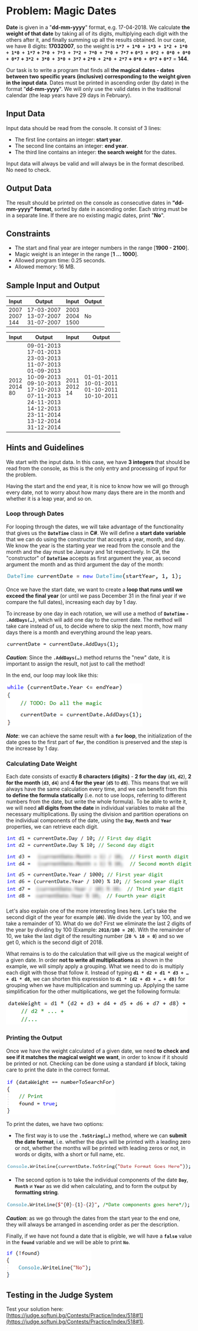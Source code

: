 # Problem: Magic Dates

**Date** is given in a "**dd-mm-yyyy**" format, e.g. 17-04-2018. We calculate **the weight of that date** by taking all of its digits, multiplying each digit with the others after it, and finally summing up all the results obtained. In our case, we have 8 digits: **17032007**, so the weight is **`1*7 + 1*0 + 1*3 + 1*2 + 1*0 + 1*0 + 1*7`** **+** **`7*0 + 7*3 + 7*2 + 7*0 + 7*0 + 7*7`** **+** **`0*3 + 0*2 + 0*0 + 0*0 + 0*7`** **+** **`3*2 + 3*0 + 3*0 + 3*7`** **+** **`2*0 + 2*0 + 2*7`** **+** **`0*0 + 0*7`** **+** **`0*7`** = **144**.

Our task is to write a program that finds all **the magical dates - dates between two specific years (inclusive) corresponding to the weight given in the input data**. Dates must be printed in ascending order (by date) in the format "**dd-mm-yyyy**". We will only use the valid dates in the traditional calendar (the leap years have 29 days in February).

## Input Data

Input data should be read from the console. It consist of 3 lines:

   * The first line contains an integer: **start year**.
   * The second line contains an integer: **end year**.
   * The third line contains an integer: **the search weight** for the dates.

Input data will always be valid and will always be in the format described. No need to check.

## Output Data

The result should be printed on the console as consecutive dates in **"dd-mm-yyyy" format**, sorted by date in ascending order. Each string must be in a separate line. If there are no existing magic dates, print "**No**".

## Constraints

   * The start and final year are integer numbers in the range [**1900 - 2100**].
   * Magic weight is an integer in the range [**1 … 1000**].
   * Allowed program time: 0.25 seconds.
   * Allowed memory: 16 MB.

## Sample Input and Output

| Input | Output      | Input | Output      |
|------|------------|------|------------|
|2007<br>2007<br>144|17-03-2007<br>13-07-2007<br>31-07-2007|2003<br>2004<br>1500<br>|No|

| Input | Output      | Input | Output      |
|------|------------|------|------------|
|2012<br>2014<br>80|09-01-2013<br>17-01-2013<br>23-03-2013<br>11-07-2013<br>01-09-2013<br>10-09-2013<br>09-10-2013<br>17-10-2013<br>07-11-2013<br>24-11-2013<br>14-12-2013<br>23-11-2014<br>13-12-2014<br>31-12-2014|2011<br>2012<br>14<br>|01-01-2011<br>10-01-2011<br>01-10-2011<br>10-10-2011|

## Hints and Guidelines

We start with the input data. In this case, we have **3 integers** that should be read from the console, as this is the only entry and processing of input for the problem.

Having the start and the end year, it is nice to know how we will go through every date, not to worry about how many days there are in the month and whether it is a leap year, and so on.

### Loop through Dates

For looping through the dates, we will take advantage of the functionality that gives us the **`DateTime`** class in **C#**. We will define a **start date variable** that we can do using the constructor that accepts a year, month, and day. We know the year is the starting year we read from the console and the month and the day must be January and 1st respectively. In C#, the "constructor" of **`DateTime`** accepts as first argument the year, as second argument the month and as third argument the day of the month:

![](/assets/chapter-9-images/02.Magic-dates-01.png)

Once we have the start date, we want to create a **loop that runs until we exceed the final year** (or until we pass December 31 in the final year if we compare the full dates), increasing each day by 1 day.

To increase by one day in each rotation, we will use a method of **`DateTime` - `.AddDays(…)`**, which will add one day to the current date. The method will take care instead of us, to decide where to skip the next month, how many days there is a month and everything around the leap years.

![](/assets/chapter-9-images/02.Magic-dates-02.png)

***Caution***: Since the **`.AddDays(…)`** method returns the "new" date, it is important to assign the result, not just to call the method!

In the end, our loop may look like this:

![](/assets/chapter-9-images/02.Magic-dates-03.png)

***Note***: we can achieve the same result with a **`for` loop**, the initialization of the date goes to the first part of **`for`**, the condition is preserved and the step is the increase by 1 day.

### Calculating Date Weight

Each date consists of exactly **8 characters (digits)** - **2 for the day** (**`d1`**, **`d2`**), **2 for the month** (**`d3`**, **`d4`**) and **4 for the year** (**`d5`** to **`d8`**). This means that we will always have the same calculation every time, and we can benefit from this **to define the formula statically** (i.e. not to use loops, referring to different numbers from the date, but write the whole formula). To be able to write it, we will need **all digits from the date** in individual variables to make all the necessary multiplications. By using the division and partition operations on the individual components of the date, using the **`Day`**, **`Month`** and **`Year`** properties, we can retrieve each digit.

![](/assets/chapter-9-images/02.Magic-dates-04.png)

Let's also explain one of the more interesting lines here. Let's take the second digit of the year for example (**`d6`**). We divide the year by 100, and we take a remainder of 10. What do we do? First we eliminate the last 2 digits of the year by dividing by 100 (Example: **`2018/100 = 20`**). With the remainder of 10, we take the last digit of the resulting number (**`20 % 10 = 0`**) and so we get 0, which is the second digit of 2018.

What remains is to do the calculation that will give us the magical weight of a given date. In order **not to write all multiplications** as shown in the example, we will simply apply a grouping. What we need to do is multiply each digit with those that follow it. Instead of typing **`d1 * d2 + d1 * d3 + … + d1 * d8`**, we can shorten this expression to **`d1 * (d2 + d3 + … + d8)`** for grouping when we have multiplication and summing up. Applying the same simplification for the other multiplications, we get the following formula:

![](/assets/chapter-9-images/02.Magic-dates-05.png)

### Printing the Output

Once we have the weight calculated of a given date, we need **to check and see if it matches the magical weight we want**, in order to know if it should be printed or not. Checking can be done using a standard **`if`** block, taking care to print the date in the correct format.

![](/assets/chapter-9-images/02.Magic-dates-06.png)

To print the dates, we have two options:

   * The first way is to use the **`.ToString(…)`** method, where we can **submit the date format**, i.e. whether the days will be printed with a leading zero or not, whether the months will be printed with leading zeros or not, in words or digits, with a short or full name, etc.

![](/assets/chapter-9-images/02.Magic-dates-07.png)

   * The second option is to take the individual components of the date **`Day`**, **`Month`** и **`Year`** as we did when calculating, and to form the output by **formatting string**.

![](/assets/chapter-9-images/02.Magic-dates-08.png)

***Caution***: as we go through the dates from the start year to the end one, they will always be arranged in ascending order as per the description.

Finally, if we have not found a date that is eligible, we will have a **`false`** value in the **`found`** variable and we will be able to print **`No`**.

![](/assets/chapter-9-images/02.Magic-dates-09.png)

## Testing in the Judge System

Test your solution here: [https://judge.softuni.bg/Contests/Practice/Index/518#1](https://judge.softuni.bg/Contests/Practice/Index/518#1).
